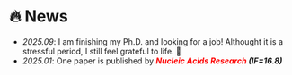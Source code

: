 # 🔥 News
- *2025.09*: I am finishing my Ph.D. and looking for a job! Althought it is a stressful period, I still feel grateful to life. 🎉 
- *2025.01*: One paper is published by ***<font color="red">Nucleic Acids Research</font> (IF=16.8)***
